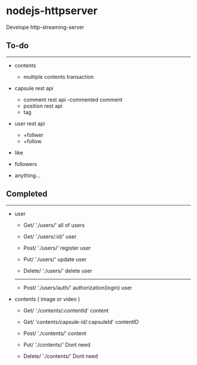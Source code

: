 # nodejs-httpserver
Develope http-streaming-server

## To-do
---
- contents
    - multiple contents transaction
- capsule rest api
    - comment rest api
        -commented comment
    - position rest api
    - tag
- user rest api
    - +follwer
    - +follow

- like

- followers

- anything...

## Completed
---

- user 
    - Get/ './users/'   all of users 

    - Get/ './users/:id/'    user 

    - Post/ './users/'  register user 

    - Put/ './users/'   update user 

    - Delete/ './users/'    delete user 

    ---
    - Post/ './users/auth/'     authorization(login) user

- contents ( image or video )

    - Get/ './contents/:contentId'    content 

    - Get/ 'contents/capsule-id/:capsuleId'     contentID 

    - Post/ './contents/'   content 

    - Put/ './contents/'    Dont need 

    - Delete/ './contents/'     Dont need 


